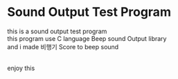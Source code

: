 <H1>Sound Output Test Program</H1>

this is a sound output test program<br>
this program use C language Beep sound Output library<br>
and i made 비행기 Score to beep sound<br><br>

enjoy this
